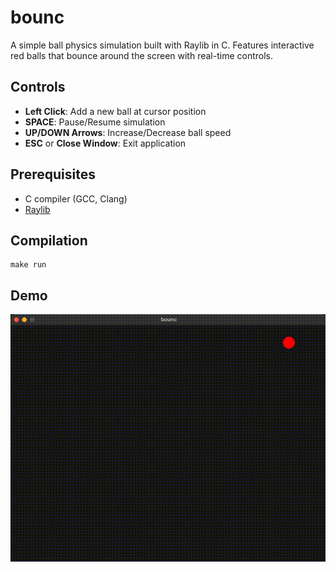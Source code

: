 # bounc

A simple ball physics simulation built with Raylib in C. Features interactive red balls that bounce around the screen with real-time controls.

## Controls

- **Left Click**: Add a new ball at cursor position
- **SPACE**: Pause/Resume simulation
- **UP/DOWN Arrows**: Increase/Decrease ball speed
- **ESC** or **Close Window**: Exit application

## Prerequisites

- C compiler (GCC, Clang)
- [Raylib](https://www.raylib.com/)

## Compilation

```console
make run
```

## Demo

![bounc](./bounc.gif)
